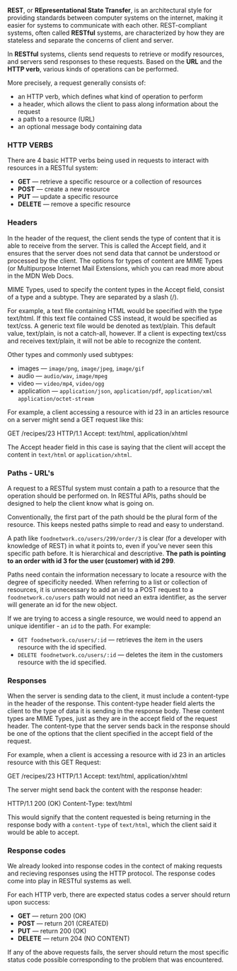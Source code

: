 **REST**, or **REpresentational State Transfer**, is an architectural style for providing standards between computer systems on the internet, making it easier for systems to communicate with each other. REST-compliant systems, often called **RESTful** systems, are characterized by how they are stateless and separate the concerns of client and server.

In **RESTful** systems, clients send requests to retrieve or modify resources, and servers send responses to these requests. Based on the **URL** and the **HTTP verb**, various kinds of operations can be performed.

More precisely, a request generally consists of:

-   an HTTP verb, which defines what kind of operation to perform
-   a header, which allows the client to pass along information about the request
-   a path to a resource (URL)
-   an optional message body containing data

### HTTP VERBS
There are 4 basic HTTP verbs being used in requests to interact with resources in a RESTful system:

-   **GET** — retrieve a specific resource or a collection of resources
-   **POST** — create a new resource
-   **PUT** — update a specific resource
-   **DELETE** — remove a specific resource

### Headers
In the header of the request, the client sends the type of content that it is able to receive from the server. This is called the Accept field, and it ensures that the server does not send data that cannot be understood or processed by the client. The options for types of content are MIME Types (or Multipurpose Internet Mail Extensions, which you can read more about in the MDN Web Docs.

MIME Types, used to specify the content types in the Accept field, consist of a type and a subtype. They are separated by a slash (/).

For example, a text file containing HTML would be specified with the type text/html. If this text file contained CSS instead, it would be specified as text/css. A generic text file would be denoted as text/plain. This default value, text/plain, is not a catch-all, however. If a client is expecting text/css and receives text/plain, it will not be able to recognize the content.

Other types and commonly used subtypes:

-   images — `image/png`, `image/jpeg`, `image/gif`
-   audio — `audio/wav`, `image/mpeg`
-   video — `video/mp4`, `video/ogg`
-   application — `application/json`, `application/pdf`, `application/xml` `application/octet-stream`

For example, a client accessing a resource with id 23 in an articles resource on a server might send a GET request like this:

GET /recipes/23 HTTP/1.1
Accept: text/html, application/xhtml

The Accept header field in this case is saying that the client will accept the content in `text/html` or `application/xhtml`.

### Paths - URL's
A request to a RESTful system must contain a path to a resource that the operation should be performed on. In RESTful APIs, paths should be designed to help the client know what is going on.

Conventionally, the first part of the path should be the plural form of the resource. This keeps nested paths simple to read and easy to understand.

A path like `foodnetwork.co/users/299/order/3` is clear (for a developer with knowledge of REST) in what it points to, even if you’ve never seen this specific path before. It is hierarchical and descriptive. **The path is pointing to an order with id 3 for the user (customer) with id 299**.

Paths need contain the information necessary to locate a resource with the degree of specificity needed. When referring to a list or collection of resources, it is unnecessary to add an id to a POST request to a `foodnetwork.co/users` path would not need an extra identifier, as the server will generate an id for the new object.

If we are trying to access a single resource, we would need to append an unique identifier - an `id` to the path. For example:

-   `GET foodnetwork.co/users/:id` — retrieves the item in the users resource with the id specified.
-   `DELETE foodnetwork.co/users/:id` — deletes the item in the customers resource with the id specified.

### Responses
When the server is sending data to the client, it must include a content-type in the header of the response. This content-type header field alerts the client to the type of data it is sending in the response body. These content types are MIME Types, just as they are in the accept field of the request header. The content-type that the server sends back in the response should be one of the options that the client specified in the accept field of the request.

For example, when a client is accessing a resource with id 23 in an articles resource with this GET Request:

GET /recipes/23 HTTP/1.1
Accept: text/html, application/xhtml

The server might send back the content with the response header:

HTTP/1.1 200 (OK)
Content-Type: text/html

This would signify that the content requested is being returning in the response body with a `content-type` of `text/html`, which the client said it would be able to accept.

### Response codes
We already looked into response codes in the contect of making requests and recieving responses using the HTTP protocol. The response codes come into play in RESTful systems as well.

For each HTTP verb, there are expected status codes a server should return upon success:

-   **GET** — return 200 (OK)
-   **POST** — return 201 (CREATED)
-   **PUT** — return 200 (OK)
-   **DELETE** — return 204 (NO CONTENT)

If any of the above requests fails, the server should return the most specific status code possible corresponding to the problem that was encountered.